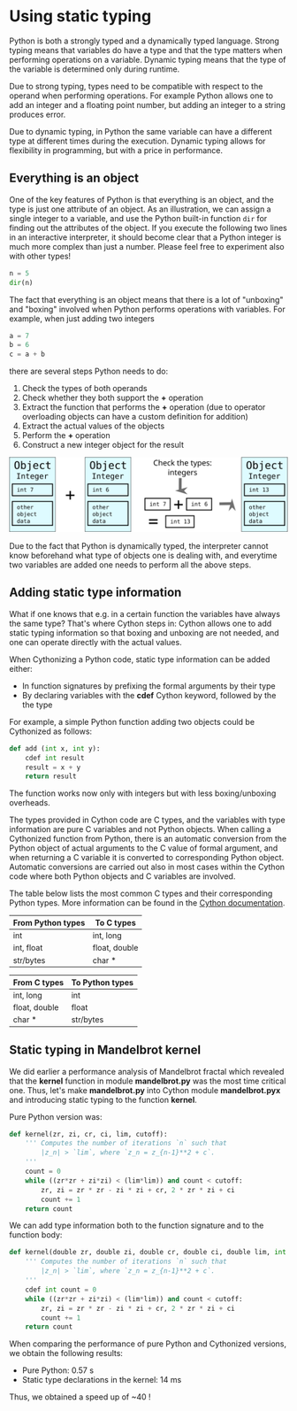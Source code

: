 <!-- Title: Using static typing -->

<!-- Short description:

In this article we describe how giving away dynamic typing of variables
can increase the performance of the program.

-->

# Using static typing

Python is both a strongly typed and a dynamically typed language. Strong
typing means that variables do have a type and that the type matters when
performing operations on a variable. Dynamic typing means that the type of
the variable is determined only during runtime.

Due to strong typing, types need to be compatible with respect to the operand
when performing operations. For example Python allows one to add an integer
and a floating point number, but adding an integer to a string produces error.

Due to dynamic typing, in Python the same variable can have a different type
at different times during the execution. Dynamic typing allows for flexibility
in programming, but with a price in performance.


## Everything is an object

One of the key features of Python is that everything is an object, and the
type is just one attribute of an object. As an illustration, we can assign a
single integer to a variable, and use the Python built-in function `dir` for
finding out the attributes of the object. If you execute the following two
lines in an interactive interpreter, it should become clear that a Python
integer is much more complex than just a number. Please feel free to
experiment also with other types!

~~~python
n = 5
dir(n)
~~~

The fact that everything is an object means that there is a lot of "unboxing"
and "boxing" involved when Python performs operations with variables. For
example, when just adding two integers

~~~python
a = 7
b = 6
c = a + b
~~~

there are several steps Python needs to do:

  1. Check the types of both operands
  2. Check whether they both support the **+** operation
  3. Extract the function that performs the **+** operation (due to operator
     overloading objects can have a custom definition for addition)
  4. Extract the actual values of the objects
  5. Perform the **+** operation
  6. Construct a new integer object for the result

![Unboxing and boxing](../../img/unboxing-boxing.svg)

Due to the fact that Python is dynamically typed, the interpreter cannot know
beforehand what type of objects one is dealing with, and everytime two
variables are added one needs to perform all the above steps.


## Adding static type information

What if one knows that e.g. in a certain function the variables have always
the same type? That's where Cython steps in: Cython allows one to add static
typing information so that boxing and unboxing are not needed, and one can
operate directly with the actual values.

When Cythonizing a Python code, static type information can be added either:

  - In function signatures by prefixing the formal arguments by their type
  - By declaring variables with the **cdef** Cython keyword, followed by the
    the type

For example, a simple Python function adding two objects could be Cythonized
as follows:

~~~python
def add (int x, int y):
    cdef int result
    result = x + y
    return result
~~~

The function works now only with integers but with less boxing/unboxing
overheads.

The types provided in Cython code are C types, and the variables with type
information are pure C variables and not Python objects. When calling a
Cythonized function from Python, there is an automatic conversion from the
Python object of actual arguments to the C value of formal argument, and when
returning a C variable it is converted to corresponding Python object.
Automatic conversions are carried out also in most cases within the Cython
code where both Python objects and C variables are involved.

The table below lists the most common C types and their corresponding Python
types. More information can be found in the
[Cython documentation](https://cython.readthedocs.io/en/latest/src/userguide/language_basics.html).

|  From Python types | To C types    |
| -------------------| --------------|
| int                | int, long     |
| int, float         | float, double |
| str/bytes          | char *        |


| From C types    |  To Python types |
| ----------------| -----------------|
| int, long       | int              |
| float, double   | float            |
| char *          | str/bytes        |


## Static typing in Mandelbrot kernel

We did earlier a performance analysis of Mandelbrot fractal which revealed 
that the **kernel** function in module **mandelbrot.py** was the most time
critical one. Thus,  let's make **mandelbrot.py** into Cython module
**mandelbrot.pyx** and introducing static typing to the function
**kernel**.

Pure Python version was:

~~~python
def kernel(zr, zi, cr, ci, lim, cutoff):
    ''' Computes the number of iterations `n` such that
        |z_n| > `lim`, where `z_n = z_{n-1}**2 + c`.
    '''
    count = 0
    while ((zr*zr + zi*zi) < (lim*lim)) and count < cutoff:
        zr, zi = zr * zr - zi * zi + cr, 2 * zr * zi + ci
        count += 1
    return count
~~~

We can add type information both to the function signature and to the function
body:

~~~python
def kernel(double zr, double zi, double cr, double ci, double lim, int cutoff):
    ''' Computes the number of iterations `n` such that
        |z_n| > `lim`, where `z_n = z_{n-1}**2 + c`.
    '''
    cdef int count = 0
    while ((zr*zr + zi*zi) < (lim*lim)) and count < cutoff:
        zr, zi = zr * zr - zi * zi + cr, 2 * zr * zi + ci
        count += 1
    return count
~~~

When comparing the performance of pure Python and Cythonized versions, 
we obtain the following results:

  - Pure Python:  0.57 s
  - Static type declarations in the kernel: 14 ms

Thus, we obtained a speed up of ~40 !
